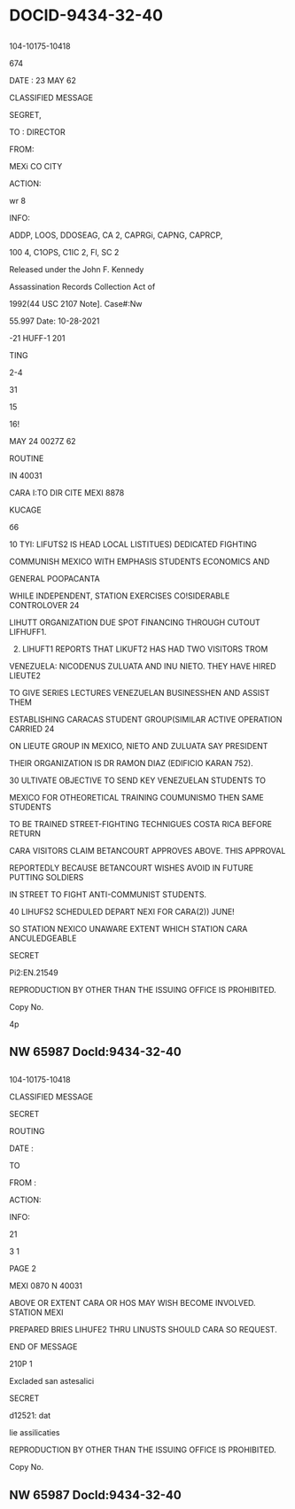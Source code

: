 # DOCID-9434-32-40

##
104-10175-10418

674

DATE : 23 MAY 62

CLASSIFIED MESSAGE

SEGRET,

TO : DIRECTOR

FROM:

MEXi CO CITY

ACTION:

wr 8

INFO:

ADDP, LOOS, DDOSEAG, CA 2, CAPRGi, CAPNG, CAPRCP,

100 4, C1OPS, C1IC 2, Fl, SC 2

Released under the John F. Kennedy

Assassination Records Collection Act of

1992(44 USC 2107 Note]. Case#:Nw

55.997 Date: 10-28-2021

-21 HUFF-1 201

TING

2-4

31

15

16!

MAY 24 0027Z 62

ROUTINE

IN 40031

CARA I:TO DIR CITE MEXI 8878

KUCAGE

б6

10 TYI: LIFUTS2 IS HEAD LOCAL LISTITUES) DEDICATED FIGHTING

COMMUNISH MEXICO WITH EMPHASIS STUDENTS ECONOMICS AND

GENERAL POOPACANTA

WHILE INDEPENDENT, STATION EXERCISES CO!SIDERABLE CONTROLOVER 24

LIHUTT ORGANIZATION DUE SPOT FINANCING THROUGH CUTOUT LIFHUFF1.

2. LIHUFT1 REPORTS THAT LIKUFT2 HAS HAD TWO VISITORS TROM

VENEZUELA: NICODENUS ZULUATA AND INU NIETO. THEY HAVE HIRED LIEUTE2

TO GIVE SERIES LECTURES VENEZUELAN BUSINESSHEN AND ASSIST THEM

ESTABLISHING CARACAS STUDENT GROUP(SIMILAR ACTIVE OPERATION CARRIED 24

ON LIEUTE GROUP IN MEXICO, NIETO AND ZULUATA SAY PRESIDENT

THEIR ORGANIZATION IS DR RAMON DIAZ (EDIFICIO KARAN 752).

30 ULTIVATE OBJECTIVE TO SEND KEY VENEZUELAN STUDENTS TO

MEXICO FOR OTHEORETICAL TRAINING COUMUNISMO THEN SAME STUDENTS

TO BE TRAINED STREET-FIGHTING TECHNIGUES COSTA RICA BEFORE RETURN

CARA VISITORS CLAIM BETANCOURT APPROVES ABOVE. THIS APPROVAL

REPORTEDLY BECAUSE BETANCOURT WISHES AVOID IN FUTURE PUTTING SOLDIERS

IN STREET TO FIGHT ANTI-COMMUNIST STUDENTS.

40 LIHUFS2 SCHEDULED DEPART NEXI FOR CARA(2)) JUNE!

SO STATION NEXICO UNAWARE EXTENT WHICH STATION CARA ANCULEDGEABLE

SECRET

Pi2:EN.21549

REPRODUCTION BY OTHER THAN THE ISSUING OFFICE IS PROHIBITED.

Сору No.

4p

NW 65987 Docld:9434-32-40
---

##
104-10175-10418

CLASSIFIED MESSAGE

SECRET

ROUTING

DATE :

TO

FROM :

ACTION:

INFO:

21

3 1

PAGE 2

MEXI 0870 N 40031

ABOVE OR EXTENT CARA OR HOS MAY WISH BECOME INVOLVED. STATION MEXI

PREPARED BRIES LIHUFE2 THRU LINUSTS SHOULD CARA SO REQUEST.

END OF MESSAGE

210P 1

Excladed san astesalici

SECRET

d12521: dat

lie assilicaties

REPRODUCTION BY OTHER THAN THE ISSUING OFFICE IS PROHIBITED.

Copy No.

NW 65987 Docld:9434-32-40
---

